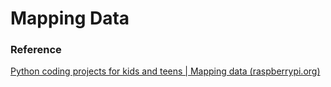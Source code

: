 # Mapping Data

### Reference

[Python coding projects for kids and teens | Mapping data (raspberrypi.org)](https://projects.raspberrypi.org/en/projects/mapping-data/0)